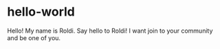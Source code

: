 # hello-world

Hello!
My name is Roldi. Say hello to Roldi! I want join to your community and be one of you.
